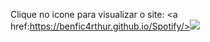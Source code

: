 Clique no icone para visualizar o site:
<a href:https://benfic4rthur.github.io/Spotify/><img src="https://sm.ign.com/ign_br/tech/default/spotify-1280x720_rjk6.jpg"></a>
